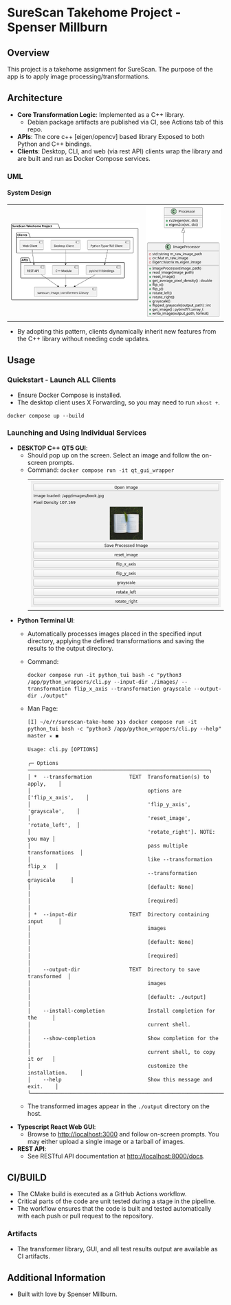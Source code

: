 # SureScan Takehome Project - Spenser Millburn

## Overview
This project is a takehome assignment for SureScan. The purpose of the app is to apply image processing/transformations.

## Architecture
- **Core Transformation Logic**: Implemented as a C++ library.
  - Debian package artifacts are published via CI, see Actions tab of this repo.
- **APIs**: The core c++ [eigen/opencv] based library Exposed to both Python and C++ bindings.
- **Clients**: Desktop, CLI, and web (via rest API) clients wrap the library and are built and run as Docker Compose services.

### UML
#### System Design
<table align="center">
  <tr>
    <td><img src="./docs/assets/Architecture.svg"></td>
    <td><img src="./docs/assets/ImageProcessor.svg"></td>
  </tr>
</table>

- By adopting this pattern, clients dynamically inherit new features from the C++ library without needing code updates.

## Usage

### Quickstart - Launch ALL Clients
- Ensure Docker Compose is installed.
- The desktop client uses X Forwarding, so you may need to run `xhost +`.

```
docker compose up --build
```

### Launching and Using Individual Services
- **DESKTOP C++ QT5 GUI**:
  - Should pop up on the screen. Select an image and follow the on-screen prompts.
  - Command: `docker compose run -it qt_gui_wrapper`
    <table align="center">
      <tr>
        <td><img src="./docs/assets/QT_GUI.png"></td>
      </tr>
    </table>
- **Python Terminal UI**:
  - Automatically processes images placed in the specified input directory, applying the defined transformations and saving the results to the output directory.
  - Command:
    ```shell
    docker compose run -it python_tui bash -c "python3 /app/python_wrappers/cli.py --input-dir ./images/ --transformation flip_x_axis --transformation grayscale --output-dir ./output"
    ```
  - Man Page:  
    ```
    [I] ~/e/r/surescan-take-home ❯❯❯ docker compose run -it python_tui bash -c "python3 /app/python_wrappers/cli.py --help"                          master ✭ ◼

    Usage: cli.py [OPTIONS]                                                                                                                                  
                                                                           
    ╭─ Options ───────────────────────────────────────────────────────────╮
    │ *  --transformation            TEXT  Transformation(s) to apply,    │
    │                                      options are ['flip_x_axis',    │
    │                                      'flip_y_axis', 'grayscale',    │
    │                                      'reset_image', 'rotate_left',  │
    │                                      'rotate_right']. NOTE: you may │
    │                                      pass multiple transformations  │
    │                                      like --transformation flip_x   │
    │                                      --transformation grayscale     │
    │                                      [default: None]                │
    │                                      [required]                     │
    │ *  --input-dir                 TEXT  Directory containing input     │
    │                                      images                         │
    │                                      [default: None]                │
    │                                      [required]                     │
    │    --output-dir                TEXT  Directory to save transformed  │
    │                                      images                         │
    │                                      [default: ./output]            │
    │    --install-completion              Install completion for the     │
    │                                      current shell.                 │
    │    --show-completion                 Show completion for the        │
    │                                      current shell, to copy it or   │
    │                                      customize the installation.    │
    │    --help                            Show this message and exit.    │
    ╰─────────────────────────────────────────────────────────────────────╯
    ```

  - The transformed images appear in the `./output` directory on the host.
- **Typescript React Web GUI**:
  - Browse to [http://localhost:3000](http://localhost:3000) and follow on-screen prompts. You may either upload a single image or a tarball of images.
- **REST API**:
  - See RESTful API documentation at [http://localhost:8000/docs](http://localhost:8000/docs).

## CI/BUILD
- The CMake build is executed as a GitHub Actions workflow.
- Critical parts of the code are unit tested during a stage in the pipeline.
- The workflow ensures that the code is built and tested automatically with each push or pull request to the repository.

### Artifacts
- The transformer library, GUI, and all test results output are available as CI artifacts.

## Additional Information
- Built with love by Spenser Millburn.
